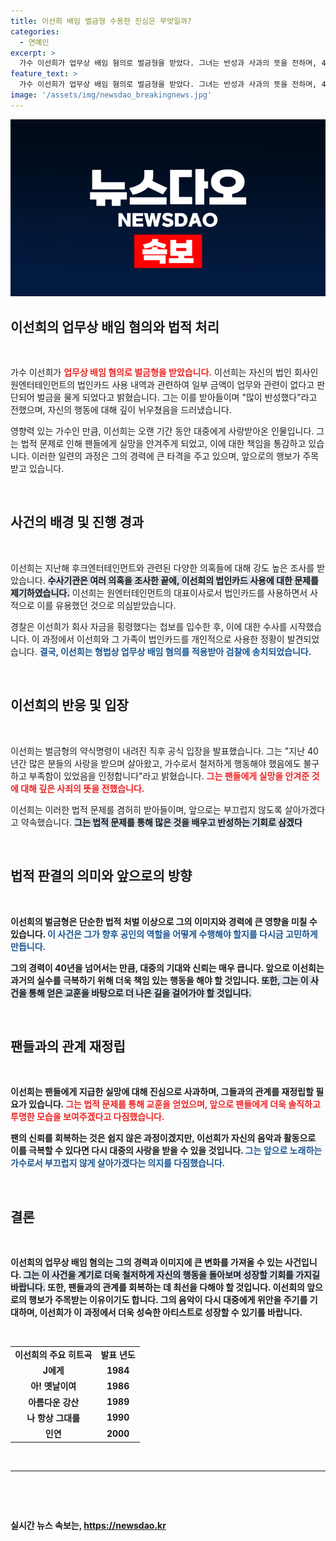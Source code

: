 ```yaml
---
title: 이선희 배임 벌금형 수용한 진심은 무엇일까?
categories:
  - 연예인
excerpt: >
  가수 이선희가 업무상 배임 혐의로 벌금형을 받았다. 그녀는 반성과 사과의 뜻을 전하며, 40년간의 가수 생활에 대한 소중함을 되새겼다. 팬들을 실망시킨 점을 사죄하고, 앞으로는 더 나은 모습으로 돌아오겠다고 밝혔다.
feature_text: >
  가수 이선희가 업무상 배임 혐의로 벌금형을 받았다. 그녀는 반성과 사과의 뜻을 전하며, 40년간의 가수 생활에 대한 소중함을 되새겼다. 팬들을 실망시킨 점을 사죄하고, 앞으로는 더 나은 모습으로 돌아오겠다고 밝혔다.
image: '/assets/img/newsdao_breakingnews.jpg'
---
```


<p><img src="/assets/img/newsdao_breakingnews.jpg" alt="flaretime 속보" /></p>

<h2 data-ke-size="size26">이선희의 업무상 배임 혐의와 법적 처리</h2>

<p data-ke-size="size16">&nbsp;</p>

<p>가수 이선희가 <b><span style="color: #ee2323;">업무상 배임 혐의로 벌금형을 받았습니다.</span></b> 이선희는 자신의 법인 회사인 원엔터테인먼트의 법인카드 사용 내역과 관련하여 일부 금액이 업무와 관련이 없다고 판단되어 벌금을 물게 되었다고 밝혔습니다. 그는 이를 받아들이며 "많이 반성했다"라고 전했으며, 자신의 행동에 대해 깊이 뉘우쳤음을 드러냈습니다.</p>

<p>영향력 있는 가수인 만큼, 이선희는 오랜 기간 동안 대중에게 사랑받아온 인물입니다. 그는 법적 문제로 인해 팬들에게 실망을 안겨주게 되었고, 이에 대한 책임을 통감하고 있습니다. 이러한 일련의 과정은 그의 경력에 큰 타격을 주고 있으며, 앞으로의 행보가 주목받고 있습니다. </p>

<p data-ke-size="size16">&nbsp;</p>

<h2 data-ke-size="size26">사건의 배경 및 진행 경과</h2>

<p data-ke-size="size16">&nbsp;</p>

<p>이선희는 지난해 후크엔터테인먼트와 관련된 다양한 의혹들에 대해 강도 높은 조사를 받았습니다. <b><span style="background-color: #21538527;">수사기관은 여러 의혹을 조사한 끝에, 이선희의 법인카드 사용에 대한 문제를 제기하였습니다.</span></b> 이선희는 원엔터테인먼트의 대표이사로서 법인카드를 사용하면서 사적으로 이를 유용했던 것으로 의심받았습니다.</p>

<p>경찰은 이선희가 회사 자금을 횡령했다는 첩보를 입수한 후, 이에 대한 수사를 시작했습니다. 이 과정에서 이선희와 그 가족이 법인카드를 개인적으로 사용한 정황이 발견되었습니다. <b><span style="color: #1a5490;">결국, 이선희는 형법상 업무상 배임 혐의를 적용받아 검찰에 송치되었습니다.</span></b> </p>

<p data-ke-size="size16">&nbsp;</p>

<h2 data-ke-size="size26">이선희의 반응 및 입장</h2>

<p data-ke-size="size16">&nbsp;</p>

<p>이선희는 벌금형의 약식명령이 내려진 직후 공식 입장을 발표했습니다. 그는 "지난 40년간 많은 분들의 사랑을 받으며 살아왔고, 가수로서 철저하게 행동해야 했음에도 불구하고 부족함이 있었음을 인정합니다"라고 밝혔습니다. <b><span style="color: #ee2323;">그는 팬들에게 실망을 안겨준 것에 대해 깊은 사죄의 뜻을 전했습니다.</span></b> </p>

<p>이선희는 이러한 법적 문제를 겸허히 받아들이며, 앞으로는 부끄럽지 않도록 살아가겠다고 약속했습니다. <b><span style="background-color: #21538527;">그는 법적 문제를 통해 많은 것을 배우고 반성하는 기회로 삼겠다</span></b고 강조했습니다. 이러한 자세는 그가 대중에게 다시 신뢰를 회복할 수 있는 계기가 될 것입니다. </p>

<p data-ke-size="size16">&nbsp;</p>

<h2 data-ke-size="size26">법적 판결의 의미와 앞으로의 방향</h2>

<p data-ke-size="size16">&nbsp;</p>

<p>이선희의 벌금형은 단순한 법적 처벌 이상으로 그의 이미지와 경력에 큰 영향을 미칠 수 있습니다. <b><span style="color: #1a5490;">이 사건은 그가 향후 공인의 역할을 어떻게 수행해야 할지를 다시금 고민하게 만듭니다.</span></b> </p>

<p>그의 경력이 40년을 넘어서는 만큼, 대중의 기대와 신뢰는 매우 큽니다. 앞으로 이선희는 과거의 실수를 극복하기 위해 더욱 책임 있는 행동을 해야 할 것입니다. <b><span style="background-color: #21538527;">또한, 그는 이 사건을 통해 얻은 교훈을 바탕으로 더 나은 길을 걸어가야 할 것입니다.</span></b> </p>

<p data-ke-size="size16">&nbsp;</p>

<h2 data-ke-size="size26">팬들과의 관계 재정립</h2>

<p data-ke-size="size16">&nbsp;</p>

<p>이선희는 팬들에게 지급한 실망에 대해 진심으로 사과하며, 그들과의 관계를 재정립할 필요가 있습니다. <b><span style="color: #ee2323;">그는 법적 문제를 통해 교훈을 얻었으며, 앞으로 팬들에게 더욱 솔직하고 투명한 모습을 보여주겠다고 다짐했습니다.</span></b> </p>

<p>팬의 신뢰를 회복하는 것은 쉽지 않은 과정이겠지만, 이선희가 자신의 음악과 활동으로 이를 극복할 수 있다면 다시 대중의 사랑을 받을 수 있을 것입니다. <b><span style="color: #1a5490;">그는 앞으로 노래하는 가수로서 부끄럽지 않게 살아가겠다는 의지를 다짐했습니다.</span></b> </p>

<p data-ke-size="size16">&nbsp;</p>

<h2 data-ke-size="size26">결론</h2>

<p data-ke-size="size16">&nbsp;</p>

<p>이선희의 업무상 배임 혐의는 그의 경력과 이미지에 큰 변화를 가져올 수 있는 사건입니다. <b><span style="background-color: #21538527;">그는 이 사건을 계기로 더욱 철저하게 자신의 행동을 돌아보며 성장할 기회를 가지길 바랍니다.</span></b> 또한, 팬들과의 관계를 회복하는 데 최선을 다해야 할 것입니다. 이선희의 앞으로의 행보가 주목받는 이유이기도 합니다. 그의 음악이 다시 대중에게 위안을 주기를 기대하며, 이선희가 이 과정에서 더욱 성숙한 아티스트로 성장할 수 있기를 바랍니다. </p>

<p data-ke-size="size16">&nbsp;</p> 

<table style="width:100%;">
<tr>
<td style="text-align: center; height: 17px;"><b>이선희의 주요 히트곡</b></td>
<td style="text-align: center; height: 17px;"><b>발표 년도</b></td>
</tr>
<tr>
<td style="text-align: center; height: 17px;">J에게</td>
<td style="text-align: center; height: 17px;">1984</td>
</tr>
<tr>
<td style="text-align: center; height: 17px;">아! 옛날이여</td>
<td style="text-align: center; height: 17px;">1986</td>
</tr>
<tr>
<td style="text-align: center; height: 17px;">아름다운 강산</td>
<td style="text-align: center; height: 17px;">1989</td>
</tr>
<tr>
<td style="text-align: center; height: 17px;">나 항상 그대를</td>
<td style="text-align: center; height: 17px;">1990</td>
</tr>
<tr>
<td style="text-align: center; height: 17px;">인연</td>
<td style="text-align: center; height: 17px;">2000</td>
</tr>
</table>

<p data-ke-size="size16">&nbsp;</p> 

<hr> 

<p data-ke-size="size16">&nbsp;</p> 

<p data-ke-size="size16">&nbsp;</p>
실시간 뉴스 속보는, <a href="https://newsdao.kr" rel="dofollow">https://newsdao.kr</a>


